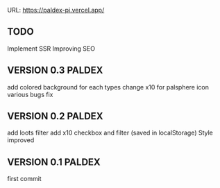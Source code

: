 URL: https://paldex-pi.vercel.app/

## TODO

Implement SSR
Improving SEO

## VERSION 0.3 PALDEX

add colored background for each types
change x10 for palsphere icon
various bugs fix

## VERSION 0.2 PALDEX

add loots filter
add x10 checkbox and filter (saved in localStorage)
Style improved

## VERSION 0.1 PALDEX

first commit
